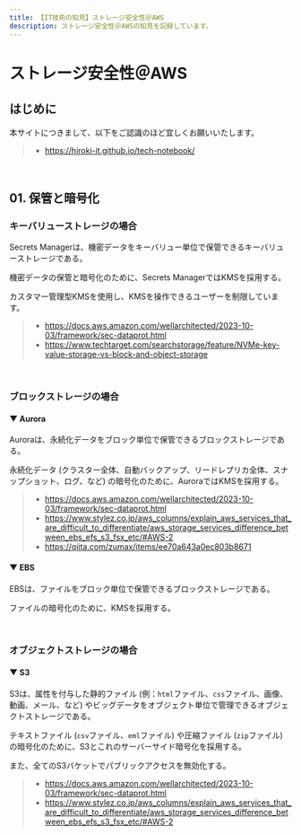 ```yaml
---
title: 【IT技術の知見】ストレージ安全性＠AWS
description: ストレージ安全性＠AWSの知見を記録しています。
---
```


# ストレージ安全性＠AWS

## はじめに

本サイトにつきまして、以下をご認識のほど宜しくお願いいたします。

> - https://hiroki-it.github.io/tech-notebook/

<br>

## 01. 保管と暗号化

### キーバリューストレージの場合

Secrets Managerは、機密データをキーバリュー単位で保管できるキーバリューストレージである。

機密データの保管と暗号化のために、Secrets ManagerではKMSを採用する。

カスタマー管理型KMSを使用し、KMSを操作できるユーザーを制限しています。

> - https://docs.aws.amazon.com/wellarchitected/2023-10-03/framework/sec-dataprot.html
> - https://www.techtarget.com/searchstorage/feature/NVMe-key-value-storage-vs-block-and-object-storage

<br>

### ブロックストレージの場合

#### ▼ Aurora

Auroraは、永続化データをブロック単位で保管できるブロックストレージである。

永続化データ (クラスター全体、自動バックアップ、リードレプリカ全体、スナップショット、ログ、など) の暗号化のために、AuroraではKMSを採用する。

> - https://docs.aws.amazon.com/wellarchitected/2023-10-03/framework/sec-dataprot.html
> - https://www.stylez.co.jp/aws_columns/explain_aws_services_that_are_difficult_to_differentiate/aws_storage_services_difference_between_ebs_efs_s3_fsx_etc/#AWS-2
> - https://qiita.com/zumax/items/ee70a643a0ec803b8671

#### ▼ EBS

EBSは、ファイルをブロック単位で保管できるブロックストレージである。

ファイルの暗号化のために、KMSを採用する。

<br>

### オブジェクトストレージの場合

#### ▼ S3

S3は、属性を付与した静的ファイル (例：`html`ファイル、`css`ファイル、画像、動画、メール、など) やビッグデータをオブジェクト単位で管理できるオブジェクトストレージである。

テキストファイル (`csv`ファイル、`eml`ファイル) や圧縮ファイル (`zip`ファイル) の暗号化のために、S3とこれのサーバーサイド暗号化を採用する。

また、全てのS3バケットでパブリックアクセスを無効化する。

> - https://docs.aws.amazon.com/wellarchitected/2023-10-03/framework/sec-dataprot.html
> - https://www.stylez.co.jp/aws_columns/explain_aws_services_that_are_difficult_to_differentiate/aws_storage_services_difference_between_ebs_efs_s3_fsx_etc/#AWS-2

<br>
